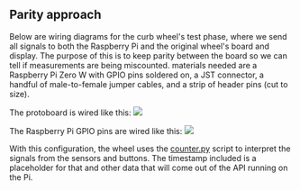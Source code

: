 ## Parity approach

Below are wiring diagrams for the curb wheel's test phase, where we send all signals to both the Raspberry Pi and the original wheel's board and display. The purpose of this is to keep parity between the board so we can tell if measurements are being miscounted. materials needed are a Raspberry Pi Zero W with GPIO pins soldered on, a JST connector, a handful of male-to-female jumper cables, and a strip of header pins (cut to size).

The protoboard is wired like this:
![](https://github.com/sharedstreets/curb-wheel/blob/master/parity_wiring_and_scripts/gpio.png)

The Raspberry Pi GPIO pins are wired like this:
![](https://github.com/sharedstreets/curb-wheel/blob/master/parity_wiring_and_scripts/gpio.png)

With this configuration, the wheel uses the [counter.py](https://github.com/sharedstreets/curb-wheel/blob/master/parity_wiring_and_scripts/counter.py) script to interpret the signals from the sensors and buttons. The timestamp included is a placeholder for that and other data that will come out of the API running on the Pi.
